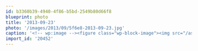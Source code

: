 ```yaml
---
id: b3360b39-4940-4f86-b5bd-2549b80d66f8
blueprint: photo
title: '2013-09-23'
photo: '/images/2013/09/5f6e8-2013-09-23.jpg'
caption: '<!-- wp:image --><figure class="wp-block-image"><img src="/assets/images/2013/09/5f6e8-2013-09-23.jpg" /></figure><!-- /wp:image --><!-- wp:paragraph --><p>Barely managed to squeeze all 4 bikes in. #LarchTraverse</p><!-- /wp:paragraph -->'
import_id: '20452'
---
```

